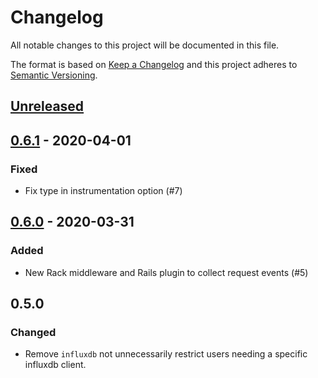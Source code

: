 # Changelog
All notable changes to this project will be documented in this file.

The format is based on [Keep a Changelog](http://keepachangelog.com/en/1.0.0/)
and this project adheres to [Semantic Versioning](http://semver.org/spec/v2.0.0.html).

## [Unreleased]

## [0.6.1] - 2020-04-01
### Fixed
- Fix type in instrumentation option (#7)

## [0.6.0] - 2020-03-31
### Added
- New Rack middleware and Rails plugin to collect request events (#5)

## 0.5.0
### Changed
- Remove `influxdb` not unnecessarily restrict users needing a specific influxdb client.

[unreleased]: https://github.com/:jgraichen/telegraf-ruby/compare/v0.6.1...HEAD
[0.6.1]: https://github.com/:jgraichen/telegraf-ruby/compare/v0.6.0...v0.6.1
[0.6.0]: https://github.com/:jgraichen/telegraf-ruby/compare/v0.5.0...v0.6.0

